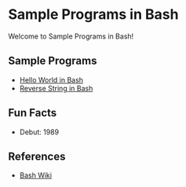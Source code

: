 # Sample Programs in Bash

Welcome to Sample Programs in Bash!

## Sample Programs

- [Hello World in Bash](https://therenegadecoder.com/code/hello-world-in-bash/)
- [Reverse String in Bash](https://github.com/jrg94/sample-programs/issues/159)

## Fun Facts

- Debut: 1989

## References

- [Bash Wiki](https://en.wikipedia.org/wiki/Bash_(Unix_shell))
